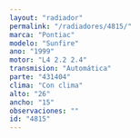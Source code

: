 ```yaml
---
layout: "radiador"
permalink: "/radiadores/4815/"
marca: "Pontiac"
modelo: "Sunfire"
ano: "1999"
motor: "L4 2.2 2.4"
transmision: "Automática"
parte: "431404"
clima: "Con clima"
alto: "26"
ancho: "15"
observaciones: ""
id: "4815"
---
```


